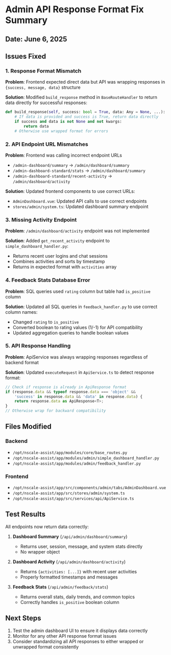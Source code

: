 # Admin API Response Format Fix Summary

## Date: June 6, 2025

## Issues Fixed

### 1. Response Format Mismatch
**Problem**: Frontend expected direct data but API was wrapping responses in `{success, message, data}` structure

**Solution**: Modified `build_response` method in `BaseRouteHandler` to return data directly for successful responses:
```python
def build_response(self, success: bool = True, data: Any = None, ...):
    # If data is provided and success is True, return data directly
    if success and data is not None and not kwargs:
        return data
    # Otherwise use wrapped format for errors
```

### 2. API Endpoint URL Mismatches
**Problem**: Frontend was calling incorrect endpoint URLs
- `/admin-dashboard/summary` → `/admin/dashboard/summary`
- `/admin-dashboard-standard/stats` → `/admin/dashboard/summary`
- `/admin-dashboard-standard/recent-activity` → `/admin/dashboard/activity`

**Solution**: Updated frontend components to use correct URLs:
- `AdminDashboard.vue`: Updated API calls to use correct endpoints
- `stores/admin/system.ts`: Updated dashboard summary endpoint

### 3. Missing Activity Endpoint
**Problem**: `/admin/dashboard/activity` endpoint was not implemented

**Solution**: Added `get_recent_activity` endpoint to `simple_dashboard_handler.py`:
- Returns recent user logins and chat sessions
- Combines activities and sorts by timestamp
- Returns in expected format with `activities` array

### 4. Feedback Stats Database Error
**Problem**: SQL queries used `rating` column but table had `is_positive` column

**Solution**: Updated all SQL queries in `feedback_handler.py` to use correct column names:
- Changed `rating` to `is_positive` 
- Converted boolean to rating values (1/-1) for API compatibility
- Updated aggregation queries to handle boolean values

### 5. API Response Handling
**Problem**: ApiService was always wrapping responses regardless of backend format

**Solution**: Updated `executeRequest` in `ApiService.ts` to detect response format:
```typescript
// Check if response is already in ApiResponse format
if (response.data && typeof response.data === 'object' && 
    'success' in response.data && 'data' in response.data) {
    return response.data as ApiResponse<T>;
}
// Otherwise wrap for backward compatibility
```

## Files Modified

### Backend
- `/opt/nscale-assist/app/modules/core/base_routes.py`
- `/opt/nscale-assist/app/modules/admin/simple_dashboard_handler.py`
- `/opt/nscale-assist/app/modules/admin/feedback_handler.py`

### Frontend
- `/opt/nscale-assist/app/src/components/admin/tabs/AdminDashboard.vue`
- `/opt/nscale-assist/app/src/stores/admin/system.ts`
- `/opt/nscale-assist/app/src/services/api/ApiService.ts`

## Test Results

All endpoints now return data correctly:

1. **Dashboard Summary** (`/api/admin/dashboard/summary`)
   - Returns user, session, message, and system stats directly
   - No wrapper object

2. **Dashboard Activity** (`/api/admin/dashboard/activity`)
   - Returns `{activities: [...]}` with recent user activities
   - Properly formatted timestamps and messages

3. **Feedback Stats** (`/api/admin/feedback/stats`)
   - Returns overall stats, daily trends, and common topics
   - Correctly handles `is_positive` boolean column

## Next Steps

1. Test the admin dashboard UI to ensure it displays data correctly
2. Monitor for any other API response format issues
3. Consider standardizing all API responses to either wrapped or unwrapped format consistently